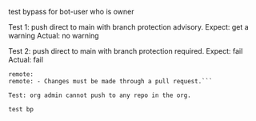 test bypass for bot-user who is owner

Test 1: push direct to main with branch protection advisory. 
Expect: get a warning
Actual: no warning

Test 2: push direct to main with branch protection required.
Expect: fail
Actual: fail

````remote: Bypassed rule violations for refs/heads/main:
remote: 
remote: - Changes must be made through a pull request.```

Test: org admin cannot push to any repo in the org.

test bp

